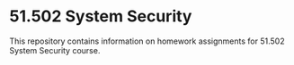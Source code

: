 # 51.502 System Security

This repository contains information on homework assignments for 51.502 System Security course.